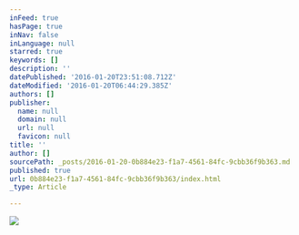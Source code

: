 ```yaml
---
inFeed: true
hasPage: true
inNav: false
inLanguage: null
starred: true
keywords: []
description: ''
datePublished: '2016-01-20T23:51:08.712Z'
dateModified: '2016-01-20T06:44:29.385Z'
authors: []
publisher:
  name: null
  domain: null
  url: null
  favicon: null
title: ''
author: []
sourcePath: _posts/2016-01-20-0b884e23-f1a7-4561-84fc-9cbb36f9b363.md
published: true
url: 0b884e23-f1a7-4561-84fc-9cbb36f9b363/index.html
_type: Article

---
```

![](https://the-grid-user-content.s3-us-west-2.amazonaws.com/20eb0923-11ef-4db8-9e01-98d65538c15a.jpg)